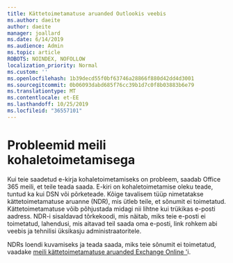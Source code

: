 ```yaml
---
title: Kättetoimetamatuse aruanded Outlookis veebis
ms.author: daeite
author: daeite
manager: joallard
ms.date: 6/14/2019
ms.audience: Admin
ms.topic: article
ROBOTS: NOINDEX, NOFOLLOW
localization_priority: Normal
ms.custom: ''
ms.openlocfilehash: 1b39decd55f0bf63746a28866f880d42dd4d3001
ms.sourcegitcommit: 0b06093dabd685f76cc39b1d7c0f8b03883b6e79
ms.translationtype: MT
ms.contentlocale: et-EE
ms.lasthandoff: 10/25/2019
ms.locfileid: "36557101"
---
```

# <a name="issues-with-email-delivery"></a>Probleemid meili kohaletoimetamisega

Kui teie saadetud e-kirja kohaletoimetamiseks on probleem, saadab Office 365 meili, et teile teada saada. E-kiri on kohaletoimetamise oleku teade, tuntud ka kui DSN või põrketeade. Kõige tavalisem tüüp nimetatakse kättetoimetamatuse aruanne (NDR), mis ütleb teile, et sõnumit ei toimetatud. Kättetoimetamatuse võib põhjustada midagi nii lihtne kui trükikas e-posti aadress. NDR-i sisaldavad tõrkekoodi, mis näitab, miks teie e-posti ei toimetatud, lahendusi, mis aitavad teil saada oma e-posti, link rohkem abi veebis ja tehnilisi üksikasju administraatoritele.

NDRs loendi kuvamiseks ja teada saada, miks teie sõnumit ei toimetatud, vaadake [meili kättetoimetamatuse aruanded Exchange Online '](https://docs.microsoft.com/exchange/mail-flow-best-practices/non-delivery-reports-in-exchange-online/non-delivery-reports-in-exchange-online)i.